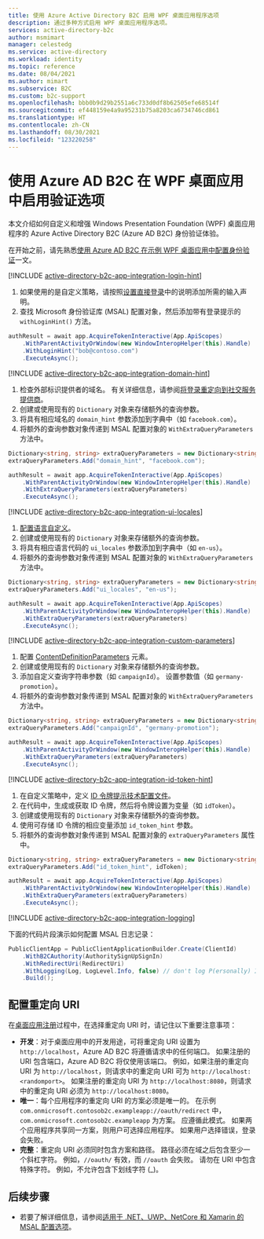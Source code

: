 ```yaml
---
title: 使用 Azure Active Directory B2C 启用 WPF 桌面应用程序选项
description: 通过多种方式启用 WPF 桌面应用程序选项。
services: active-directory-b2c
author: msmimart
manager: celestedg
ms.service: active-directory
ms.workload: identity
ms.topic: reference
ms.date: 08/04/2021
ms.author: mimart
ms.subservice: B2C
ms.custom: b2c-support
ms.openlocfilehash: bbb0b9d29b2551a6c733d0df8b62505efe68514f
ms.sourcegitcommit: ef448159e4a9a95231b75a8203ca6734746cd861
ms.translationtype: HT
ms.contentlocale: zh-CN
ms.lasthandoff: 08/30/2021
ms.locfileid: "123220258"
---
```

# <a name="enable-authentication-options-in-a-wpf-desktop-app-by-using-azure-ad-b2c"></a>使用 Azure AD B2C 在 WPF 桌面应用中启用验证选项 

本文介绍如何自定义和增强 Windows Presentation Foundation (WPF) 桌面应用程序的 Azure Active Directory B2C (Azure AD B2C) 身份验证体验。 

在开始之前，请先熟悉[使用 Azure AD B2C 在示例 WPF 桌面应用中配置身份验证](configure-authentication-sample-wpf-desktop-app.md)一文。


[!INCLUDE [active-directory-b2c-app-integration-login-hint](../../includes/active-directory-b2c-app-integration-login-hint.md)]

1. 如果使用的是自定义策略，请按照[设置直接登录](direct-signin.md#prepopulate-the-sign-in-name)中的说明添加所需的输入声明。 
1. 查找 Microsoft 身份验证库 (MSAL) 配置对象，然后添加带有登录提示的 `withLoginHint()` 方法。

```csharp
authResult = await app.AcquireTokenInteractive(App.ApiScopes)
    .WithParentActivityOrWindow(new WindowInteropHelper(this).Handle)
    .WithLoginHint("bob@contoso.com")
    .ExecuteAsync();
```

[!INCLUDE [active-directory-b2c-app-integration-domain-hint](../../includes/active-directory-b2c-app-integration-domain-hint.md)]

1. 检查外部标识提供者的域名。 有关详细信息，请参阅[将登录重定向到社交服务提供商](direct-signin.md#redirect-sign-in-to-a-social-provider)。 
1. 创建或使用现有的 `Dictionary` 对象来存储额外的查询参数。
1. 将具有相应域名的 `domain_hint` 参数添加到字典中（如 `facebook.com`）。
1. 将额外的查询参数对象传递到 MSAL 配置对象的 `WithExtraQueryParameters` 方法中。

```csharp
Dictionary<string, string> extraQueryParameters = new Dictionary<string, string>();
extraQueryParameters.Add("domain_hint", "facebook.com");

authResult = await app.AcquireTokenInteractive(App.ApiScopes)
    .WithParentActivityOrWindow(new WindowInteropHelper(this).Handle)
    .WithExtraQueryParameters(extraQueryParameters)
    .ExecuteAsync();
```

[!INCLUDE [active-directory-b2c-app-integration-ui-locales](../../includes/active-directory-b2c-app-integration-ui-locales.md)]

1. [配置语言自定义](language-customization.md)。
1. 创建或使用现有的 `Dictionary` 对象来存储额外的查询参数。
1. 将具有相应语言代码的 `ui_locales` 参数添加到字典中（如 `en-us`）。
1. 将额外的查询参数对象传递到 MSAL 配置对象的 `WithExtraQueryParameters` 方法中。

```csharp
Dictionary<string, string> extraQueryParameters = new Dictionary<string, string>();
extraQueryParameters.Add("ui_locales", "en-us");

authResult = await app.AcquireTokenInteractive(App.ApiScopes)
    .WithParentActivityOrWindow(new WindowInteropHelper(this).Handle)
    .WithExtraQueryParameters(extraQueryParameters)
    .ExecuteAsync();
```

[!INCLUDE [active-directory-b2c-app-integration-custom-parameters](../../includes/active-directory-b2c-app-integration-custom-parameters.md)]

1. 配置 [ContentDefinitionParameters](customize-ui-with-html.md#configure-dynamic-custom-page-content-uri) 元素。
1. 创建或使用现有的 `Dictionary` 对象来存储额外的查询参数。
1. 添加自定义查询字符串参数（如 `campaignId`）。 设置参数值（如 `germany-promotion`）。
1. 将额外的查询参数对象传递到 MSAL 配置对象的 `WithExtraQueryParameters` 方法中。

```csharp
Dictionary<string, string> extraQueryParameters = new Dictionary<string, string>();
extraQueryParameters.Add("campaignId", "germany-promotion");

authResult = await app.AcquireTokenInteractive(App.ApiScopes)
    .WithParentActivityOrWindow(new WindowInteropHelper(this).Handle)
    .WithExtraQueryParameters(extraQueryParameters)
    .ExecuteAsync();
```

[!INCLUDE [active-directory-b2c-app-integration-id-token-hint](../../includes/active-directory-b2c-app-integration-id-token-hint.md)]

1. 在自定义策略中，定义 [ID 令牌提示技术配置文件](id-token-hint.md)。
1. 在代码中，生成或获取 ID 令牌，然后将令牌设置为变量（如 `idToken`）。 
1. 创建或使用现有的 `Dictionary` 对象来存储额外的查询参数。
1. 使用可存储 ID 令牌的相应变量添加 `id_token_hint` 参数。
1. 将额外的查询参数对象传递到 MSAL 配置对象的 `extraQueryParameters` 属性中。

```csharp
Dictionary<string, string> extraQueryParameters = new Dictionary<string, string>();
extraQueryParameters.Add("id_token_hint", idToken);

authResult = await app.AcquireTokenInteractive(App.ApiScopes)
    .WithParentActivityOrWindow(new WindowInteropHelper(this).Handle)
    .WithExtraQueryParameters(extraQueryParameters)
    .ExecuteAsync();
```


[!INCLUDE [active-directory-b2c-app-integration-logging](../../includes/active-directory-b2c-app-integration-logging.md)]


下面的代码片段演示如何配置 MSAL 日志记录：

```csharp
PublicClientApp = PublicClientApplicationBuilder.Create(ClientId)
    .WithB2CAuthority(AuthoritySignUpSignIn)
    .WithRedirectUri(RedirectUri)
    .WithLogging(Log, LogLevel.Info, false) // don't log P(ersonally) I(dentifiable) I(nformation) details on a regular basis
    .Build();
```

## <a name="configure-the-redirect-uri"></a>配置重定向 URI

在[桌面应用注册](configure-authentication-sample-wpf-desktop-app.md#step-23-register-the-desktop-app)过程中，在选择重定向 URI 时，请记住以下重要注意事项：

* **开发**：对于桌面应用中的开发用途，可将重定向 URI 设置为 `http://localhost`，Azure AD B2C 将遵循请求中的任何端口。 如果注册的 URI 包含端口，Azure AD B2C 将仅使用该端口。 例如，如果注册的重定向 URI 为 `http://localhost`，则请求中的重定向 URI 可为 `http://localhost:<randomport>`。 如果注册的重定向 URI 为 `http://localhost:8080`，则请求中的重定向 URI 必须为 `http://localhost:8080`。
* **唯一**：每个应用程序的重定向 URI 的方案必须是唯一的。 在示例 `com.onmicrosoft.contosob2c.exampleapp://oauth/redirect` 中，`com.onmicrosoft.contosob2c.exampleapp` 为方案。 应遵循此模式。 如果两个应用程序共享同一方案，则用户可选择应用程序。 如果用户选择错误，登录会失败。
* **完整**：重定向 URI 必须同时包含方案和路径。 路径必须在域之后包含至少一个斜杠字符。 例如，`//oauth/` 有效，而 `//oauth` 会失败。 请勿在 URI 中包含特殊字符。 例如，不允许包含下划线字符 (_)。

## <a name="next-steps"></a>后续步骤

- 若要了解详细信息，请参阅[适用于 .NET、UWP、NetCore 和 Xamarin 的 MSAL 配置选项](https://github.com/AzureAD/microsoft-authentication-library-for-dotnet/wiki)。
